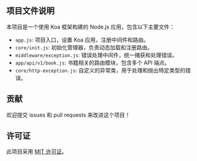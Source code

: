## 项目文件说明

本项目是一个使用 Koa 框架构建的 Node.js 应用，包含以下主要文件：

- `app.js`: 项目入口，设置 Koa 应用，注册中间件和路由。
- `core/init.js`: 初始化管理器，负责动态加载和注册路由。
- `middleware/exception.js`: 错误处理中间件，统一捕获和处理错误。
- `app/api/v1/book.js`: 书籍相关的路由模块，包含多个 API 端点。
- `core/http-exception.js`: 自定义的异常类，用于处理和抛出特定类型的错误。

## 贡献

欢迎提交 issues 和 pull requests 来改进这个项目！

## 许可证

此项目采用 [MIT 许可证](LICENSE)。
